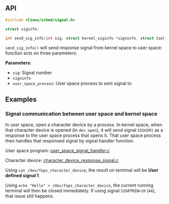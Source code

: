## API

```c
#include <linux/sched/signal.h>

struct siginfo;
```

```c
int send_sig_info(int sig, struct kernel_siginfo *signinfo, struct task_struct *user_space_process)
```

``send_sig_info()`` will send response signal from kernel space to user space: function acts on three parameters:

**Parameters**:

* ``sig``: Signal number
* ``signinfo``
* ``user_space_process``: User space process to sent signal to

## Examples

### Signal communication between user space and kernel space

In user space, open a character device by a process. In kernel space, when that character device is opened (in ``dev_open``), it will send signal ``SIGUSR1`` as a response to the user space process that opens it. That user space process then handles that responsed signal by signal handler function.

User space program: [user_space_signal_handler.c](user_space_signal_handler.c)

Character device: [character_device_response_signal.c](character_device_response_signal.c)

Using ``cat /dev/fops_character_device``, the result on terminal will be **User defined signal 1**.

Using ``echo "Hello" > /dev/fops_character_device``, the current running terminal will then be closed immediately. If using signal ``SIGRTMIN+10`` (``44``), that issue still happens.